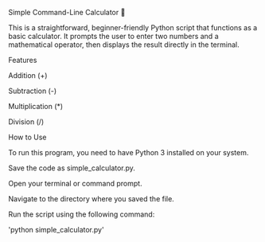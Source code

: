 Simple Command-Line Calculator 🧮

This is a straightforward, beginner-friendly Python script that functions as a basic calculator. It prompts the user to enter two numbers and a mathematical operator, then displays the result directly in the terminal.

Features

Addition (+)

Subtraction (-)

Multiplication (*)

Division (/)

How to Use

To run this program, you need to have Python 3 installed on your system.

Save the code as simple_calculator.py.

Open your terminal or command prompt.

Navigate to the directory where you saved the file.

Run the script using the following command:

'python simple_calculator.py'
